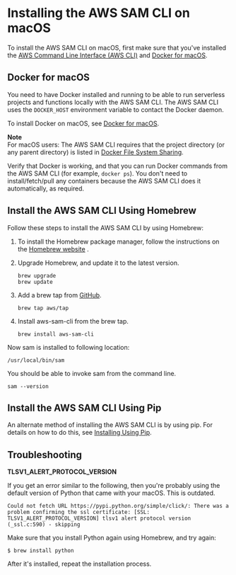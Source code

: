 # Installing the AWS SAM CLI on macOS<a name="serverless-sam-cli-install-mac"></a>

To install the AWS SAM CLI on macOS, first make sure that you've installed the [AWS Command Line Interface \(AWS CLI\)](https://docs.aws.amazon.com/cli/latest/userguide/installing.html) and [Docker for macOS](#serverless-sam-cli-install-mac-docker)\.

## Docker for macOS<a name="serverless-sam-cli-install-mac-docker"></a>

You need to have Docker installed and running to be able to run serverless projects and functions locally with the AWS SAM CLI\. The AWS SAM CLI uses the `DOCKER_HOST` environment variable to contact the Docker daemon\.

To install Docker on macOS, see [Docker for macOS](https://store.docker.com/editions/community/docker-ce-desktop-mac)\.

**Note**  
For macOS users: The AWS SAM CLI requires that the project directory \(or any parent directory\) is listed in [Docker File System Sharing](https://docs.docker.com/docker-for-mac/osxfs/)\.

Verify that Docker is working, and that you can run Docker commands from the AWS SAM CLI \(for example, `docker ps`\)\. You don't need to install/fetch/pull any containers because the AWS SAM CLI does it automatically, as required\.

## Install the AWS SAM CLI Using Homebrew<a name="serverless-sam-cli-install-mac-homebrew"></a>

Follow these steps to install the AWS SAM CLI by using Homebrew:

1. To install the Homebrew package manager, follow the instructions on the [ Homebrew website](http://brew.sh/) \.

1. Upgrade Homebrew, and update it to the latest version\.

   ```
   brew upgrade
   brew update
   ```

1. Add a brew tap from [GitHub](https://github.com/aws/homebrew-tap)\.

   ```
   brew tap aws/tap
   ```

1. Install aws\-sam\-cli from the brew tap\.

   ```
   brew install aws-sam-cli
   ```

Now sam is installed to following location:

```
/usr/local/bin/sam
```

You should be able to invoke sam from the command line\.

```
sam --version
```

## Install the AWS SAM CLI Using Pip<a name="serverless-sam-cli-install-mac-pip"></a>

An alternate method of installing the AWS SAM CLI is by using pip\. For details on how to do this, see [Installing Using Pip](serverless-sam-cli-install-additional.md#serverless-sam-cli-install-using-pip)\.

## Troubleshooting<a name="serverless-sam-cli-install-troubleshooting-mac"></a>

**TLSV1\_ALERT\_PROTOCOL\_VERSION**

If you get an error similar to the following, then you're probably using the default version of Python that came with your macOS\. This is outdated\. 

```
Could not fetch URL https://pypi.python.org/simple/click/: There was a problem confirming the ssl certificate: [SSL: TLSV1_ALERT_PROTOCOL_VERSION] tlsv1 alert protocol version (_ssl.c:590) - skipping
```

Make sure that you install Python again using Homebrew, and try again:

```
$ brew install python
```

After it's installed, repeat the installation process\.
